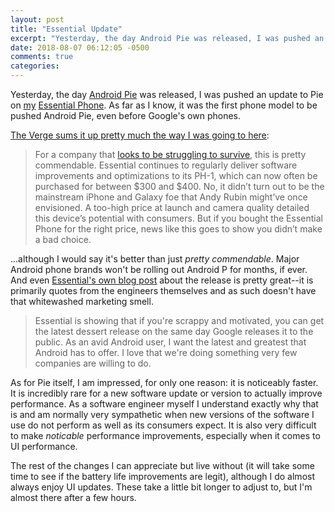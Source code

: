 ```yaml
---
layout: post
title: "Essential Update"
excerpt: "Yesterday, the day Android Pie was released, I was pushed an update to Pie on my Essential Phone"
date: 2018-08-07 06:12:05 -0500
comments: true
categories: 
---
```


Yesterday, the day [Android Pie](https://www.android.com/versions/pie-9-0/) was released, I was pushed an update to Pie on [my]({{site.baseurl}}/2017/12/13/essential-phone.html) [Essential Phone](https://www.essential.com/). As far as I know, it was the first phone model to be pushed Android Pie, even before Google's own phones.

[The Verge sums it up pretty much the way I was going to here](https://www.theverge.com/circuitbreaker/2018/8/6/17656294/essential-phone-android-9-pie-update-now-available):

>For a company that [looks to be struggling to survive](https://www.theverge.com/2018/5/24/17391734/essential-cancels-phone-development-considers-sale-report), this is pretty commendable. Essential continues to regularly deliver software improvements and optimizations to its PH-1, which can now often be purchased for between $300 and $400. No, it didn’t turn out to be the mainstream iPhone and Galaxy foe that Andy Rubin might’ve once envisioned. A too-high price at launch and camera quality detailed this device’s potential with consumers. But if you bought the Essential Phone for the right price, news like this goes to show you didn’t make a bad choice.

...although I would say it's better than just _pretty commendable_. Major Android phone brands won't be rolling out Android P for months, if ever. And even [Essential's own blog post](https://www.essential.com/blog/android-pie-essential) about the release is pretty great--it is primarily quotes from the engineers themselves and as such doesn't have that whitewashed marketing smell. 

>Essential is showing that if you're scrappy and motivated, you can get the latest dessert release on the same day Google releases it to the public. As an avid Android user, I want the latest and greatest that Android has to offer. I love that we're doing something very few companies are willing to do.

As for Pie itself, I am impressed, for only one reason: it is noticeably faster. It is incredibly rare for a new software update or version to actually improve performance. As a software engineer myself I understand exactly why that is and am normally very sympathetic when new versions of the software I use do not perform as well as its consumers expect. It is also very difficult to make _noticable_ performance improvements, especially when it comes to UI performance.

The rest of the changes I can appreciate but live without (it will take some time to see if the battery life improvements are legit), although I do almost always enjoy UI updates. These take a little bit longer to adjust to, but I'm almost there after a few hours.
